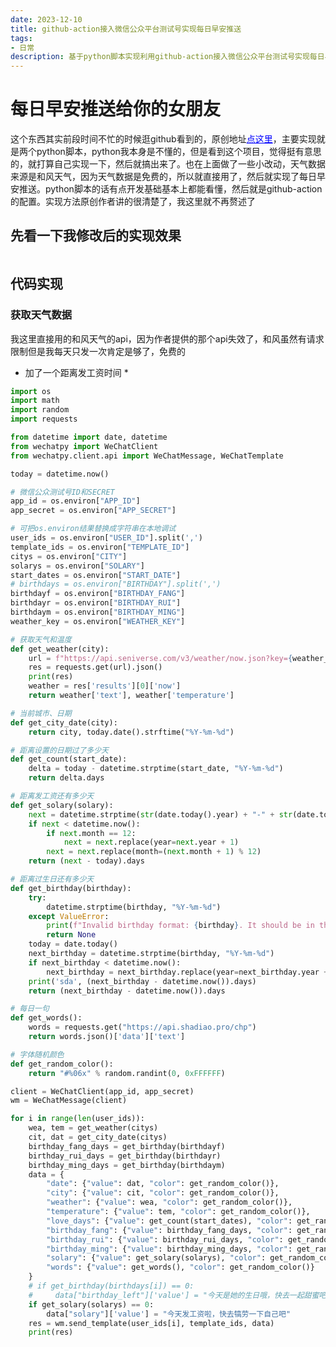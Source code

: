 ```yaml
---
date: 2023-12-10
title: github-action接入微信公众平台测试号实现每日早安推送
tags:
- 日常
description: 基于python脚本实现利用github-action接入微信公众平台测试号实现每日早安推送
---
```


# 每日早安推送给你的女朋友

这个东西其实前段时间不忙的时候逛github看到的，原创地址<a href="https://github.com/13812851221/-rxrw-daily_morning" style="color:blue;">点这里</a>，主要实现就是两个python脚本，python我本身是不懂的，但是看到这个项目，觉得挺有意思的，就打算自己实现一下，然后就搞出来了。也在上面做了一些小改动，天气数据来源是和风天气，因为天气数据是免费的，所以就直接用了，然后就实现了每日早安推送。python脚本的话有点开发基础基本上都能看懂，然后就是github-action的配置。实现方法原创作者讲的很清楚了，我这里就不再赘述了

## 先看一下我修改后的实现效果

<a data-fancybox="gallery" href="https://i.miji.bid/2023/12/13/88dfa575538339fdb03943186ed90796.png" data-caption="早安晚安午安">
<img v-lazy="'https://i.miji.bid/2023/12/13/88dfa575538339fdb03943186ed90796.png'"/>
</a>

## 代码实现

### 获取天气数据

我这里直接用的和风天气的api，因为作者提供的那个api失效了，和风虽然有请求限制但是我每天只发一次肯定是够了，免费的

* 加了一个距离发工资时间 *

```python
import os
import math
import random
import requests

from datetime import date, datetime
from wechatpy import WeChatClient
from wechatpy.client.api import WeChatMessage, WeChatTemplate

today = datetime.now()

# 微信公众测试号ID和SECRET
app_id = os.environ["APP_ID"]
app_secret = os.environ["APP_SECRET"]

# 可把os.environ结果替换成字符串在本地调试
user_ids = os.environ["USER_ID"].split(',')
template_ids = os.environ["TEMPLATE_ID"]
citys = os.environ["CITY"]
solarys = os.environ["SOLARY"]
start_dates = os.environ["START_DATE"]
# birthdays = os.environ["BIRTHDAY"].split(',')
birthdayf = os.environ["BIRTHDAY_FANG"]
birthdayr = os.environ["BIRTHDAY_RUI"]
birthdaym = os.environ["BIRTHDAY_MING"]
weather_key = os.environ["WEATHER_KEY"]

# 获取天气和温度
def get_weather(city):
    url = f"https://api.seniverse.com/v3/weather/now.json?key={weather_key}&location={city}&language=zh-Hans&unit=c"
    res = requests.get(url).json()
    print(res)
    weather = res['results'][0]['now']
    return weather['text'], weather['temperature']

# 当前城市、日期
def get_city_date(city):
    return city, today.date().strftime("%Y-%m-%d")

# 距离设置的日期过了多少天
def get_count(start_date):
    delta = today - datetime.strptime(start_date, "%Y-%m-%d")
    return delta.days

# 距离发工资还有多少天
def get_solary(solary):
    next = datetime.strptime(str(date.today().year) + "-" + str(date.today().month) + "-" + solary, "%Y-%m-%d")
    if next < datetime.now():
        if next.month == 12:
            next = next.replace(year=next.year + 1)
        next = next.replace(month=(next.month + 1) % 12)
    return (next - today).days

# 距离过生日还有多少天
def get_birthday(birthday):
    try:
        datetime.strptime(birthday, "%Y-%m-%d")
    except ValueError:
        print(f"Invalid birthday format: {birthday}. It should be in the format '%Y-%m-%d'")
        return None
    today = date.today()
    next_birthday = datetime.strptime(birthday, "%Y-%m-%d")
    if next_birthday < datetime.now():
        next_birthday = next_birthday.replace(year=next_birthday.year + 1)
    print('sda', (next_birthday - datetime.now()).days)
    return (next_birthday - datetime.now()).days

# 每日一句
def get_words():
    words = requests.get("https://api.shadiao.pro/chp")
    return words.json()['data']['text']

# 字体随机颜色
def get_random_color():
    return "#%06x" % random.randint(0, 0xFFFFFF)

client = WeChatClient(app_id, app_secret)
wm = WeChatMessage(client)

for i in range(len(user_ids)):
    wea, tem = get_weather(citys)
    cit, dat = get_city_date(citys)
    birthday_fang_days = get_birthday(birthdayf)
    birthday_rui_days = get_birthday(birthdayr)
    birthday_ming_days = get_birthday(birthdaym)
    data = {
        "date": {"value": dat, "color": get_random_color()},
        "city": {"value": cit, "color": get_random_color()},
        "weather": {"value": wea, "color": get_random_color()},
        "temperature": {"value": tem, "color": get_random_color()},
        "love_days": {"value": get_count(start_dates), "color": get_random_color()},
        "birthday_fang": {"value": birthday_fang_days, "color": get_random_color()},
        "birthday_rui": {"value": birthday_rui_days, "color": get_random_color()},
        "birthday_ming": {"value": birthday_ming_days, "color": get_random_color()},
        "solary": {"value": get_solary(solarys), "color": get_random_color()},
        "words": {"value": get_words(), "color": get_random_color()}
    }
    # if get_birthday(birthdays[i]) == 0:
    #     data["birthday_left"]['value'] = "今天是她的生日哦，快去一起甜蜜吧"
    if get_solary(solarys) == 0:
        data["solary"]['value'] = "今天发工资啦，快去犒劳一下自己吧"
    res = wm.send_template(user_ids[i], template_ids, data)
    print(res)
```

<Fancybox />
<Comment />